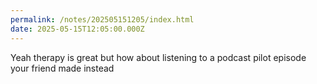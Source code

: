 ```yaml
---
permalink: /notes/202505151205/index.html
date: 2025-05-15T12:05:00.000Z
---
```


Yeah therapy is great but how about listening to a podcast pilot episode your friend made instead